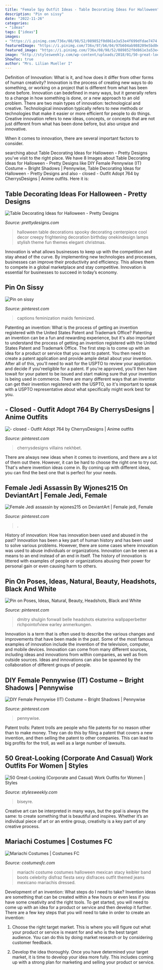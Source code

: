 ```yaml
---
title: "Female Spy Outfit Ideas - Table Decorating Ideas For Halloween"
description: "Pin on sissy"
date: "2022-11-26"
categories:
- "ideas"
tags: ["ideas"]
images:
- "https://i.pinimg.com/736x/08/98/52/089852f0d861e3a53e4f699dfdae7474.jpg"
featuredImage: "https://i.pinimg.com/736x/97/b6/04/97b604ab988209e5bd0e9857de19340d.jpg"
featured_image: "https://i.pinimg.com/736x/08/98/52/089852f0d861e3a53e4f699dfdae7474.jpg"
image: "http://stylesweekly.com/wp-content/uploads/2018/01/50-great-looking-corporate-and-casual-work-outfits-for-women-3.jpg"
ShowToc: true
author: "Mrs. Lilian Mueller I"
---
```



Definition of Innovation: What is it, and how does it differ from other forms of human creativity?
Innovation is the process of creating new ways to do something, or working on a project that is different from what has been done before. Innovation can bedefined in many ways, but it generally refers to a change in how something is done, or a new approach to an old problem. 
There are two main types of innovation: technological and creative. Technological innovation typically refers to new methods or technologies that make it easier or more efficient for people to do things. Creative innovation refers to new ideas, concepts, or concepts that are not just different from what has been done before, but also unique and innovative. 

When it comes to innovation, there are several important factors to consider.

	

		
searching about Table Decorating Ideas for Halloween - Pretty Designs you've visit to the right place. We have 8 Images about Table Decorating Ideas for Halloween - Pretty Designs like DIY Female Pennywise (IT) Costume ~ Bright Shadows | Pennywise, Table Decorating Ideas for Halloween - Pretty Designs and also - closed - Outfit Adopt 764 by CherrysDesigns | Anime outfits. Here it is:
		
    
## Table Decorating Ideas For Halloween - Pretty Designs

<img loading=lazy src="https://www.prettydesigns.com/wp-content/uploads/2014/09/Halloween-Table-with-Stylish-Lamps.jpg" onerror="this.onerror=null;this.src='https://tse3.mm.bing.net/th?id=OIP.g3jmLUfSzBVqAg23M_AXTQHaLH&amp;pid=15.1';" alt="Table Decorating Ideas for Halloween - Pretty Designs">

_Source: prettydesigns.com_

>halloween table decorations spooky decorating centerpiece cool decor creepy frightening decoration birthday onekindesign lamps stylish theme fun themes elegant christmas. 

	

Innovation is what allows businesses to keep up with the competition and stay ahead of the curve. By implementing new technologies and processes, businesses can improve their productivity and efficiency. This allows them to compete in a global marketplace and stay competitive. Innovation is essential for businesses to succeed in today’s economy.

    
## Pin On Sissy

<img loading=lazy src="https://i.pinimg.com/736x/7f/e3/74/7fe374b5123bb4769bad6cbac98bf5bb--french-maid-maids.jpg" onerror="this.onerror=null;this.src='https://tse4.mm.bing.net/th?id=OIP.YHOLpiCTd-ntDhPbsXeqTgHaJ4&amp;pid=15.1';" alt="Pin on sissy">

_Source: pinterest.com_

>captions feminization maids feminized. 

	

Patenting an invention: What is the process of getting an invention registered with the United States Patent and Trademark Office?
Patenting an invention can be a fun and rewarding experience, but it's also important to understand the process of getting an invention registered with the United States Patent and Trademark Office. The first step is to come up with an idea for a product or service that you want to patent. You then need to create a patent application and provide ample detail about your invention. After all of this, you'll need to wait for the USPTO to review your application and decide if you'reeligible for a patent. If you're approved, you'll then have towait for your patent to be issued and start making sure that your invention is being used in commerce. There are many different ways that an inventor can get their invention registered with the USPTO, so it's important to speak with a USPTO representative about what specifically might work best for you.

    
## - Closed - Outfit Adopt 764 By CherrysDesigns | Anime Outfits

<img loading=lazy src="https://i.pinimg.com/736x/9c/51/29/9c5129e4b675a9f2c1b2e7001a6e0732.jpg" onerror="this.onerror=null;this.src='https://tse2.mm.bing.net/th?id=OIP.geG2DmN5VJYKTWnnHmgu1QHaLt&amp;pid=15.1';" alt="- closed - Outfit Adopt 764 by CherrysDesigns | Anime outfits">

_Source: pinterest.com_

>cherrysdesigns villains nekhbet. 

	

There are always new ideas when it comes to inventions, and there are a lot of them out there. However, it can be hard to choose the right one to try out. That's where invention ideas come in. By coming up with different ideas, you can find the best one that is perfect for your needs.

    
## Female Jedi Assassin By Wjones215 On DeviantArt | Female Jedi, Female

<img loading=lazy src="https://i.pinimg.com/736x/bf/de/07/bfde07d94458ab1c8e7e5e8027bb6427.jpg" onerror="this.onerror=null;this.src='https://tse1.mm.bing.net/th?id=OIP.4bvXhLshRADTzVgV9V_ZzwAAAA&amp;pid=15.1';" alt="Female Jedi assassin by wjones215 on DeviantArt | Female jedi, Female">

_Source: pinterest.com_

>. 

	

History of innovation: How has innovation been used and abused in the past?
Innovation has been a key part of human history and has been used to solve various problems. However, there are some cases where innovation was used to abuse individuals or organizations. Innovation can be seen as a means to an end instead of an end in itself. The history of innovation is littered with examples of people or organizations abusing their power for personal gain or even causing harm to others.

    
## Pin On Poses, Ideas, Natural, Beauty, Headshots, Black And White

<img loading=lazy src="https://i.pinimg.com/736x/97/b6/04/97b604ab988209e5bd0e9857de19340d.jpg" onerror="this.onerror=null;this.src='https://tse2.mm.bing.net/th?id=OIP.Ox16ca2ZB5tjzUc_jgdPRQHaNJ&amp;pid=15.1';" alt="Pin on Poses, Ideas, Natural, Beauty, Headshots, Black and White">

_Source: pinterest.com_

>dmitry shulgin fonwall belle headshots ekaterina wallpaperbetter richpointofview earley anmerkungen. 

	

Innovation is a term that is often used to describe the various changes and improvements that have been made in the past. Some of the most famous examples of innovation include the invention of the television, computer, and mobile devices. Innovation can come from many different sources, including ideas and innovations from within companies, as well as from outside sources. Ideas and innovations can also be spawned by the collaboration of different groups of people.

    
## DIY Female Pennywise (IT) Costume ~ Bright Shadows | Pennywise

<img loading=lazy src="https://i.pinimg.com/736x/08/98/52/089852f0d861e3a53e4f699dfdae7474.jpg" onerror="this.onerror=null;this.src='https://tse2.mm.bing.net/th?id=OIP.u6G2AYCa63ZiGQ9uxDXbZgHaLG&amp;pid=15.1';" alt="DIY Female Pennywise (IT) Costume ~ Bright Shadows | Pennywise">

_Source: pinterest.com_

>pennywise. 

	

Patent trolls:
Patent trolls are people who file patents for no reason other than to make money. They can do this by filing a patent that covers a new invention, and then selling the patent to other companies. This can lead to big profits for the troll, as well as a large number of lawsuits.

    
## 50 Great-Looking (Corporate And Casual) Work Outfits For Women | Styles

<img loading=lazy src="http://stylesweekly.com/wp-content/uploads/2018/01/50-great-looking-corporate-and-casual-work-outfits-for-women-3.jpg" onerror="this.onerror=null;this.src='https://tse3.mm.bing.net/th?id=OIP.GWUu0sQfYy2UbHbc6T_5bAHaM_&amp;pid=15.1';" alt="50 Great-Looking (Corporate and Casual) Work Outfits for Women | Styles">

_Source: stylesweekly.com_

>biseyre. 

	

Creative art can be interpreted in many ways, but the goal is always the same: to create something that is beautiful and inspires. Whether it’s an individual piece of art or an entire group, creativity is a key part of any creative process.

    
## Mariachi Costumes | Costumes FC

<img loading=lazy src="http://www.costumesfc.com/wp-content/uploads/2014/11/Mariachi-Girl-Costume.jpg" onerror="this.onerror=null;this.src='https://tse4.mm.bing.net/th?id=OIP.fvg9stmN43KZdjNAqWohtQHaKc&amp;pid=15.1';" alt="Mariachi Costumes | Costumes FC">

_Source: costumesfc.com_

>mariachi costume costumes halloween mexican stacy keibler band boots celebrity disfraz fiesta sexy disfraces outfit themed jeans mexicano mariachis dressed. 

	

Development of an invention: What steps do I need to take?
Invention ideas are something that can be created within a few hours or even less if you have some creativity and the right tools. To get started, you will need to come up with an idea for a product or service and then develop it further. There are a few key steps that you will need to take in order to create an invention:
1. Choose the right target market. This is where you will figure out what your product or service is meant for and who is the best target audience. You can do this by doing market research or by considering customer feedback.

2. Develop the idea thoroughly. Once you have determined your target market, it is time to develop your idea more fully. This includes coming up with a strong plan for marketing and selling your product or service.


